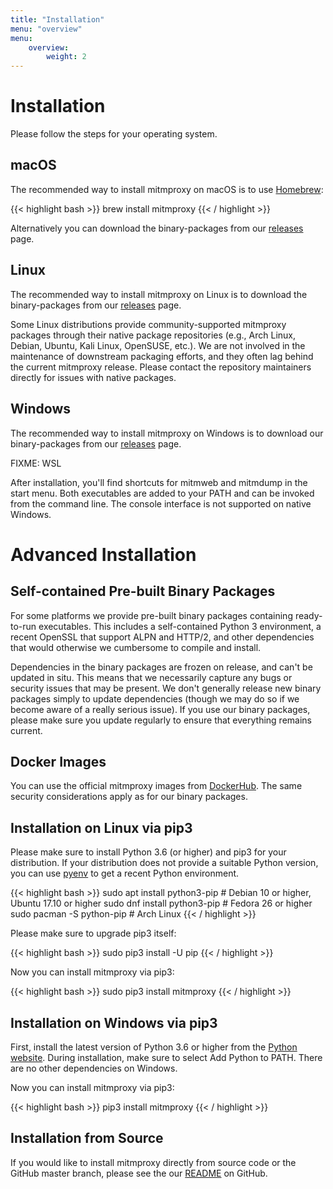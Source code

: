 ```yaml
---
title: "Installation"
menu: "overview"
menu:
    overview:
        weight: 2
---
```


# Installation

Please follow the steps for your operating system.

## macOS

The recommended way to install mitmproxy on macOS is to use
[Homebrew](https://brew.sh/):

{{< highlight bash  >}}
brew install mitmproxy
{{< / highlight >}}

Alternatively you can download the binary-packages from our
[releases](https://github.com/mitmproxy/mitmproxy/releases/latest) page.

## Linux

The recommended way to install mitmproxy on Linux is to download the
binary-packages from our
[releases](https://github.com/mitmproxy/mitmproxy/releases/latest) page.

Some Linux distributions provide community-supported mitmproxy packages through
their native package repositories (e.g., Arch Linux, Debian, Ubuntu, Kali Linux,
OpenSUSE, etc.). We are not involved in the maintenance of downstream packaging
efforts, and they often lag behind the current mitmproxy release. Please contact
the repository maintainers directly for issues with native packages.

## Windows

The recommended way to install mitmproxy on Windows is to download our
binary-packages from our
[releases](https://github.com/mitmproxy/mitmproxy/releases/latest) page.

FIXME: WSL

After installation, you'll find shortcuts for mitmweb and mitmdump in the start
menu. Both executables are added to your PATH and can be invoked from the
command line. The console interface is not supported on native Windows.


# Advanced Installation

## Self-contained Pre-built Binary Packages

For some platforms we provide pre-built binary packages containing ready-to-run
executables. This includes a self-contained Python 3 environment, a recent
OpenSSL that support ALPN and HTTP/2, and other dependencies that would
otherwise we cumbersome to compile and install.

Dependencies in the binary packages are frozen on release, and can't be updated
in situ. This means that we necessarily capture any bugs or security issues that
may be present. We don't generally release new binary packages simply to update
dependencies (though we may do so if we become aware of a really serious issue).
If you use our binary packages, please make sure you update regularly to ensure
that everything remains current.


## Docker Images

You can use the official mitmproxy images from
[DockerHub](https://hub.docker.com/r/mitmproxy/mitmproxy/). The same
security considerations apply as for our binary packages.

## Installation on Linux via pip3

Please make sure to install Python 3.6 (or higher) and pip3 for your
distribution. If your distribution does not provide a suitable Python
version, you can use [pyenv](https://github.com/yyuu/pyenv) to get a
recent Python environment.

{{< highlight bash  >}}
sudo apt install python3-pip # Debian 10 or higher, Ubuntu 17.10 or higher
sudo dnf install python3-pip # Fedora 26 or higher
sudo pacman -S python-pip # Arch Linux
{{< / highlight >}}

Please make sure to upgrade pip3 itself:

{{< highlight bash  >}}
sudo pip3 install -U pip
{{< / highlight >}}

Now you can install mitmproxy via pip3:

{{< highlight bash  >}}
sudo pip3 install mitmproxy
{{< / highlight >}}

## Installation on Windows via pip3

First, install the latest version of Python 3.6 or higher from the
[Python website](https://www.python.org/downloads/windows/). During
installation, make sure to select Add Python to PATH. There are no other
dependencies on Windows.

Now you can install mitmproxy via pip3:

{{< highlight bash  >}}
pip3 install mitmproxy
{{< / highlight >}}

## Installation from Source

If you would like to install mitmproxy directly from source code or the
GitHub master branch, please see the our
[README](https://github.com/mitmproxy/mitmproxy/blob/master/README.rst)
on GitHub.

